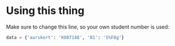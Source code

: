 # Using this thing

Make sure to change this line, so your own student number is used:

```python
data = {'aarskort': 'KO87148', 'B1': 'S%F8g'}
```
